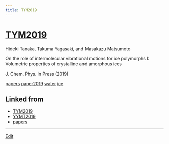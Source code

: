 ```yaml
---
title: TYM2019
---
```

# [TYM2019](/TYM2019)

Hideki Tanaka, Takuma Yagasaki, and Masakazu Matsumoto

On the role of intermolecular vibrational motions for ice polymorphs I: Volumetric properties of crystalline and amorphous ices

J. Chem. Phys. in Press (2019)

[papers](/papers)
[paper2019](/paper2019)
[water](/water)
[ice](/ice)








## Linked from

* [TYM2019](/TYM2019)
* [YYMT2019](/YYMT2019)
* [papers](/papers)


----

[Edit](https://github.com/vitroid/vitroid.github.io/edit/master/MD/TYM2019.md)

